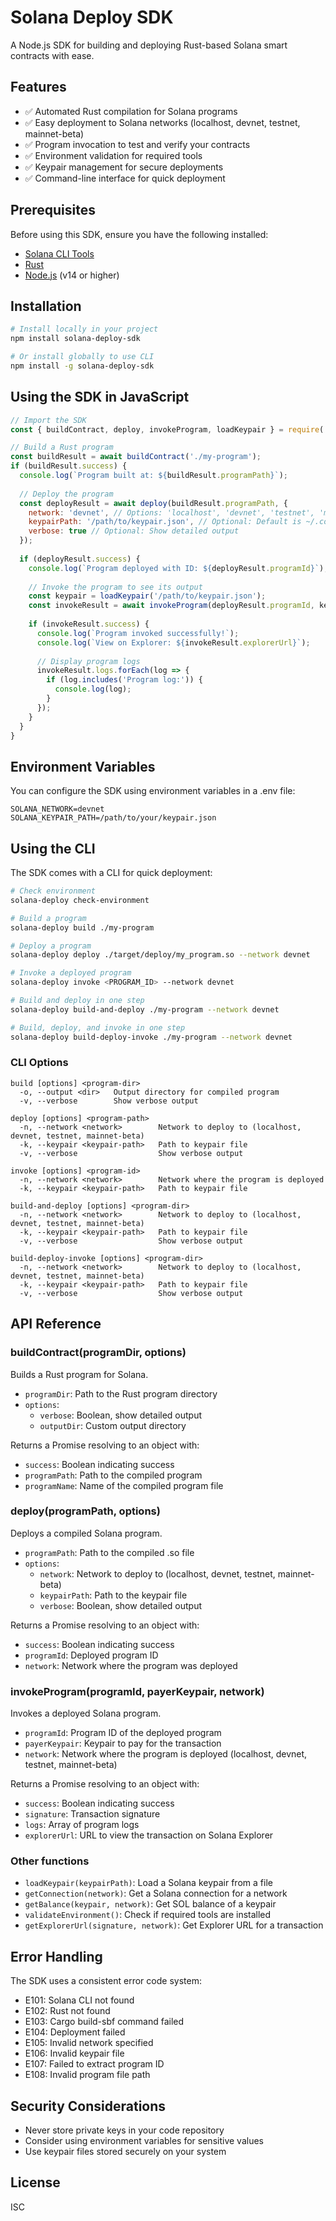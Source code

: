 # Solana Deploy SDK

A Node.js SDK for building and deploying Rust-based Solana smart contracts with ease.

## Features

- ✅ Automated Rust compilation for Solana programs
- ✅ Easy deployment to Solana networks (localhost, devnet, testnet, mainnet-beta)
- ✅ Program invocation to test and verify your contracts
- ✅ Environment validation for required tools
- ✅ Keypair management for secure deployments
- ✅ Command-line interface for quick deployment

## Prerequisites

Before using this SDK, ensure you have the following installed:

- [Solana CLI Tools](https://docs.solana.com/cli/install-solana-cli-tools)
- [Rust](https://www.rust-lang.org/tools/install)
- [Node.js](https://nodejs.org/) (v14 or higher)

## Installation

```bash
# Install locally in your project
npm install solana-deploy-sdk

# Or install globally to use CLI
npm install -g solana-deploy-sdk
```

## Using the SDK in JavaScript

```javascript
// Import the SDK
const { buildContract, deploy, invokeProgram, loadKeypair } = require('solana-deploy-sdk');

// Build a Rust program
const buildResult = await buildContract('./my-program');
if (buildResult.success) {
  console.log(`Program built at: ${buildResult.programPath}`);
  
  // Deploy the program
  const deployResult = await deploy(buildResult.programPath, {
    network: 'devnet', // Options: 'localhost', 'devnet', 'testnet', 'mainnet-beta'
    keypairPath: '/path/to/keypair.json', // Optional: Default is ~/.config/solana/id.json
    verbose: true // Optional: Show detailed output
  });
  
  if (deployResult.success) {
    console.log(`Program deployed with ID: ${deployResult.programId}`);
    
    // Invoke the program to see its output
    const keypair = loadKeypair('/path/to/keypair.json');
    const invokeResult = await invokeProgram(deployResult.programId, keypair, 'devnet');
    
    if (invokeResult.success) {
      console.log(`Program invoked successfully!`);
      console.log(`View on Explorer: ${invokeResult.explorerUrl}`);
      
      // Display program logs
      invokeResult.logs.forEach(log => {
        if (log.includes('Program log:')) {
          console.log(log);
        }
      });
    }
  }
}
```

## Environment Variables

You can configure the SDK using environment variables in a .env file:

```
SOLANA_NETWORK=devnet
SOLANA_KEYPAIR_PATH=/path/to/your/keypair.json
```

## Using the CLI

The SDK comes with a CLI for quick deployment:

```bash
# Check environment
solana-deploy check-environment

# Build a program
solana-deploy build ./my-program

# Deploy a program
solana-deploy deploy ./target/deploy/my_program.so --network devnet

# Invoke a deployed program
solana-deploy invoke <PROGRAM_ID> --network devnet

# Build and deploy in one step
solana-deploy build-and-deploy ./my-program --network devnet

# Build, deploy, and invoke in one step
solana-deploy build-deploy-invoke ./my-program --network devnet
```

### CLI Options

```
build [options] <program-dir>
  -o, --output <dir>   Output directory for compiled program
  -v, --verbose        Show verbose output

deploy [options] <program-path>
  -n, --network <network>        Network to deploy to (localhost, devnet, testnet, mainnet-beta)
  -k, --keypair <keypair-path>   Path to keypair file
  -v, --verbose                  Show verbose output

invoke [options] <program-id>
  -n, --network <network>        Network where the program is deployed
  -k, --keypair <keypair-path>   Path to keypair file

build-and-deploy [options] <program-dir>
  -n, --network <network>        Network to deploy to (localhost, devnet, testnet, mainnet-beta)
  -k, --keypair <keypair-path>   Path to keypair file
  -v, --verbose                  Show verbose output

build-deploy-invoke [options] <program-dir>
  -n, --network <network>        Network to deploy to (localhost, devnet, testnet, mainnet-beta)
  -k, --keypair <keypair-path>   Path to keypair file
  -v, --verbose                  Show verbose output
```

## API Reference

### buildContract(programDir, options)

Builds a Rust program for Solana.

- `programDir`: Path to the Rust program directory
- `options`:
  - `verbose`: Boolean, show detailed output
  - `outputDir`: Custom output directory

Returns a Promise resolving to an object with:
- `success`: Boolean indicating success
- `programPath`: Path to the compiled program
- `programName`: Name of the compiled program file

### deploy(programPath, options)

Deploys a compiled Solana program.

- `programPath`: Path to the compiled .so file
- `options`:
  - `network`: Network to deploy to (localhost, devnet, testnet, mainnet-beta)
  - `keypairPath`: Path to the keypair file
  - `verbose`: Boolean, show detailed output

Returns a Promise resolving to an object with:
- `success`: Boolean indicating success
- `programId`: Deployed program ID
- `network`: Network where the program was deployed

### invokeProgram(programId, payerKeypair, network)

Invokes a deployed Solana program.

- `programId`: Program ID of the deployed program
- `payerKeypair`: Keypair to pay for the transaction
- `network`: Network where the program is deployed (localhost, devnet, testnet, mainnet-beta)

Returns a Promise resolving to an object with:
- `success`: Boolean indicating success
- `signature`: Transaction signature
- `logs`: Array of program logs
- `explorerUrl`: URL to view the transaction on Solana Explorer

### Other functions

- `loadKeypair(keypairPath)`: Load a Solana keypair from a file
- `getConnection(network)`: Get a Solana connection for a network
- `getBalance(keypair, network)`: Get SOL balance of a keypair
- `validateEnvironment()`: Check if required tools are installed
- `getExplorerUrl(signature, network)`: Get Explorer URL for a transaction

## Error Handling

The SDK uses a consistent error code system:

- E101: Solana CLI not found
- E102: Rust not found
- E103: Cargo build-sbf command failed
- E104: Deployment failed
- E105: Invalid network specified
- E106: Invalid keypair file
- E107: Failed to extract program ID
- E108: Invalid program file path

## Security Considerations

- Never store private keys in your code repository
- Consider using environment variables for sensitive values
- Use keypair files stored securely on your system

## License

ISC